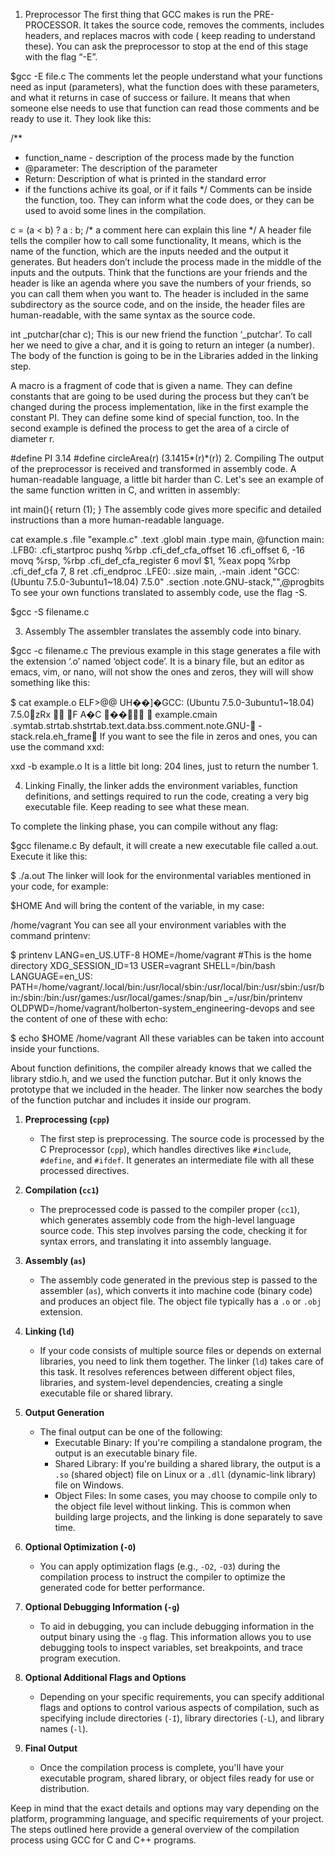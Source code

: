 1. Preprocessor
The first thing that GCC makes is run the PRE-PROCESSOR. It takes the source code, removes the comments, includes headers, and replaces macros with code ( keep reading to understand these). You can ask the preprocessor to stop at the end of this stage with the flag “-E”.

$gcc -E file.c
The comments let the people understand what your functions need as input (parameters), what the function does with these parameters, and what it returns in case of success or failure. It means that when someone else needs to use that function can read those comments and be ready to use it. They look like this:

/**
 * function_name - description of the process made by the function
 * @parameter: The description of the parameter
 * Return: Description of what is printed in the standard error
 * if the functions achive its goal, or if it fails
 */
Comments can be inside the function, too. They can inform what the code does, or they can be used to avoid some lines in the compilation.

c = (a < b) ? a : b; /* a comment here can explain this line */
A header file tells the compiler how to call some functionality, It means, which is the name of the function, which are the inputs needed and the output it generates. But headers don’t include the process made in the middle of the inputs and the outputs. Think that the functions are your friends and the header is like an agenda where you save the numbers of your friends, so you can call them when you want to. The header is included in the same subdirectory as the source code, and on the inside, the header files are human-readable, with the same syntax as the source code.

int _putchar(char c);
This is our new friend the function ‘_putchar’. To call her we need to give a char, and it is going to return an integer (a number). The body of the function is going to be in the Libraries added in the linking step.

A macro is a fragment of code that is given a name. They can define constants that are going to be used during the process but they can’t be changed during the process implementation, like in the first example the constant PI. They can define some kind of special function, too. In the second example is defined the process to get the area of a circle of diameter r.

#define PI 3.14
#define circleArea(r) (3.1415*(r)*(r))
2. Compiling
The output of the preprocessor is received and transformed in assembly code.
A human-readable language, a little bit harder than C. Let's see an example of the same function written in C, and written in assembly:

int main(){
return (1);
}
The assembly code gives more specific and detailed instructions than a more human-readable language.

cat example.s
.file   "example.c"
        .text
        .globl  main
        .type   main, @function
main:
.LFB0:
        .cfi_startproc
        pushq   %rbp
        .cfi_def_cfa_offset 16
        .cfi_offset 6, -16
        movq    %rsp, %rbp
        .cfi_def_cfa_register 6
        movl    $1, %eax
        popq    %rbp
        .cfi_def_cfa 7, 8
        ret
        .cfi_endproc
.LFE0:
        .size   main, .-main
        .ident  "GCC: (Ubuntu 7.5.0-3ubuntu1~18.04) 7.5.0"
        .section        .note.GNU-stack,"",@progbits
To see your own functions translated to assembly code, use the flag -S.

$gcc -S filename.c

3. Assembly
The assembler translates the assembly code into binary.

$gcc -c filename.c
The previous example in this stage generates a file with the extension ‘.o’ named ‘object code’. It is a binary file, but an editor as emacs, vim, or nano, will not show the ones and zeros, they will will show something like this:

$ cat example.o
ELF>@@
UH��]�GCC: (Ubuntu 7.5.0-3ubuntu1~18.04) 7.5.0zRx

F                                                       A�C
 ��
                 
                   example.cmain .symtab.strtab.shstrtab.text.data.bss.comment.note.GNU-                                                                                       -stack.rela.eh_frame
If you want to see the file in zeros and ones, you can use the command xxd:

xxd  -b example.o
It is a little bit long: 204 lines, just to return the number 1.


4. Linking
Finally, the linker adds the environment variables, function definitions, and settings required to run the code, creating a very big executable file. Keep reading to see what these mean.

To complete the linking phase, you can compile without any flag:

$gcc filename.c
By default, it will create a new executable file called a.out. Execute it like this:

$ ./a.out
The linker will look for the environmental variables mentioned in your code, for example:

$HOME
And will bring the content of the variable, in my case:

/home/vagrant
You can see all your environment variables with the command printenv:

$ printenv
LANG=en_US.UTF-8
HOME=/home/vagrant      #This is the home directory
XDG_SESSION_ID=13
USER=vagrant
SHELL=/bin/bash
LANGUAGE=en_US:
PATH=/home/vagrant/.local/bin:/usr/local/sbin:/usr/local/bin:/usr/sbin:/usr/bin:/sbin:/bin:/usr/games:/usr/local/games:/snap/bin
_=/usr/bin/printenv
OLDPWD=/home/vagrant/holberton-system_engineering-devops
and see the content of one of these with echo:

$ echo $HOME
/home/vagrant
All these variables can be taken into account inside your functions.

About function definitions, the compiler already knows that we called the library stdio.h, and we used the function putchar. But it only knows the prototype that we included in the header. The linker now searches the body of the function putchar and includes it inside our program.



1. **Preprocessing (`cpp`)**
   - The first step is preprocessing. The source code is processed by the C Preprocessor (`cpp`), which handles directives like `#include`, `#define`, and `#ifdef`. It generates an intermediate file with all these processed directives.

2. **Compilation (`cc1`)**
   - The preprocessed code is passed to the compiler proper (`cc1`), which generates assembly code from the high-level language source code. This step involves parsing the code, checking it for syntax errors, and translating it into assembly language.

3. **Assembly (`as`)**
   - The assembly code generated in the previous step is passed to the assembler (`as`), which converts it into machine code (binary code) and produces an object file. The object file typically has a `.o` or `.obj` extension.

4. **Linking (`ld`)**
   - If your code consists of multiple source files or depends on external libraries, you need to link them together. The linker (`ld`) takes care of this task. It resolves references between different object files, libraries, and system-level dependencies, creating a single executable file or shared library.

5. **Output Generation**
   - The final output can be one of the following:
     - Executable Binary: If you're compiling a standalone program, the output is an executable binary file.
     - Shared Library: If you're building a shared library, the output is a `.so` (shared object) file on Linux or a `.dll` (dynamic-link library) file on Windows.
     - Object Files: In some cases, you may choose to compile only to the object file level without linking. This is common when building large projects, and the linking is done separately to save time.

6. **Optional Optimization (`-O`)**
   - You can apply optimization flags (e.g., `-O2`, `-O3`) during the compilation process to instruct the compiler to optimize the generated code for better performance.

7. **Optional Debugging Information (`-g`)**
   - To aid in debugging, you can include debugging information in the output binary using the `-g` flag. This information allows you to use debugging tools to inspect variables, set breakpoints, and trace program execution.

8. **Optional Additional Flags and Options**
   - Depending on your specific requirements, you can specify additional flags and options to control various aspects of compilation, such as specifying include directories (`-I`), library directories (`-L`), and library names (`-l`).

9. **Final Output**
   - Once the compilation process is complete, you'll have your executable program, shared library, or object files ready for use or distribution.

Keep in mind that the exact details and options may vary depending on the platform, programming language, and specific requirements of your project. The steps outlined here provide a general overview of the compilation process using GCC for C and C++ programs.
